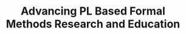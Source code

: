 ---
title: "Advancing PL Based Formal Methods Research and Education"
year: 2018
pos: 12
venue: "The Programming Languages and Systems (PLAS) Seminar at University of Kent"
slides: includes/talks/PLAS-Kent-2018
slides-pdf: includes/talks/PLAS-Kent-2018/talk.pdf
---